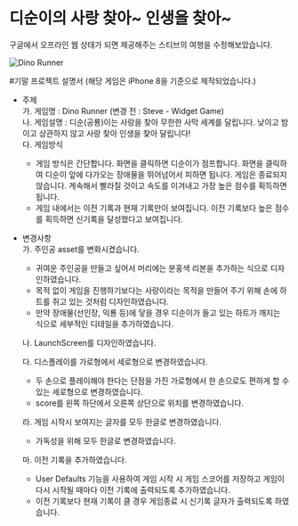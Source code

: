 # 디순이의 사랑 찾아~ 인생을 찾아~

구글에서 오프라인 웹 상태가 되면 제공해주는 스티브의 여행을 수정해보았습니다.

![Dino Runner](https://s3.amazonaws.com/blog123videos/gameplay.gif)

#기말 프로젝트 설명서 (해당 게임은 iPhone 8을 기준으로 제작되었습니다.)

* 주제    
    가. 게임명 : Dino Runner (변경 전 : Steve - Widget Game)    
    나. 게임설명 : 디순(공룡)이는 사랑을 찾아 무한한 사막 세계를 달립니다. 낮이고 밤이고 상관하지 않고 사랑 찾아 인생을 찾아 달립니다!    
    다. 게임방식 
    - 게임 방식은 간단합니다. 화면을 클릭하면 디순이가 점프합니다. 화면을 클릭하여 디순이 앞에 다가오는 장애물을 뛰어넘어서 피하면 됩니다. 게임은 종료되지 않습니다. 계속해서 빨라질 것이고 속도를 이겨내고 가장 높은 점수를 획득하면 됩니다.
    - 게임 내에서는 이전 기록과 현재 기록만이 보여집니다. 이전 기록보다 높은 점수를 획득하면 신기록을 달성했다고 보여집니다.

* 변경사항    
    가. 주인공 asset를 변화시켰습니다.
    - 귀여운 주인공을 만들고 싶어서 머리에는 분홍색 리본을 추가하는 식으로 디자인하였습니다.
    - 목적 없이 게임을 진행하기보다는 사랑이라는 목적을 만들어 주기 위해 손에 하트를 쥐고 있는 것처럼 디자인하였습니다.
    - 만약 장애물(선인장, 익룡 등)에 닿을 경우 디순이가 들고 있는 하트가 깨지는 식으로 세부적인 디테일을 추가하였습니다.
       
    나. LaunchScreen를 디자인하였습니다.
    
    다. 디스플레이를 가로형에서 세로형으로 변경하였습니다.
    - 두 손으로 플레이해야 한다는 단점을 가진 가로형에서 한 손으로도 편하게 할 수 있는 세로형으로 변경하였습니다.
    - score를 왼쪽 하단에서 오른쪽 상단으로 위치를 변경하였습니다.
    
    라. 게임 시작시 보여지는 글자를 모두 한글로 변경하였습니다.
    - 가독성을 위해 모두 한글로 변경하였습니다.

    마. 이전 기록을 추가하였습니다.
    - User Defaults 기능을 사용하여 게임 시작 시 게임 스코어를 저장하고 게임이 다시 시작될 때마다 이전 기록에 출력되도록 추가하였습니다.
    - 이전 기록보다 현재 기록이 클 경우 게임종료 시 신기록 글자가 출력되도록 하였습니다.



